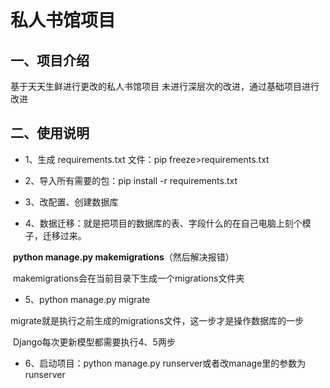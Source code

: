 # 私人书馆项目
 ## 一、项目介绍

基于天天生鲜进行更改的私人书馆项目
 未进行深层次的改进，通过基础项目进行改进

## 二、使用说明

- 1、生成 requirements.txt 文件：pip freeze>requirements.txt

- 2、导入所有需要的包：pip install -r requirements.txt

- 3、改配置、创建数据库

- 4、数据迁移：就是把项目的数据库的表、字段什么的在自己电脑上刻个模子，迁移过来。

​			**python manage.py makemigrations**（然后解决报错）

​			makemigrations会在当前目录下生成一个migrations文件夹

- 5、python manage.py migrate

​			migrate就是执行之前生成的migrations文件，这一步才是操作数据库的一步

​			Django每次更新模型都需要执行4、5两步

- 6、启动项目：python manage.py runserver或者改manage里的参数为runserver